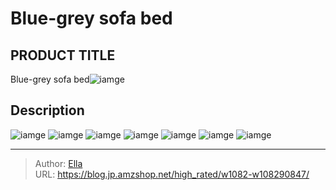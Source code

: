 # Blue-grey sofa bed


## PRODUCT TITLE 

Blue-grey sofa bed![iamge](nan)

## Description











![iamge](nan)
![iamge](nan)
![iamge](nan)
![iamge](nan)
![iamge](nan)
![iamge](nan)
![iamge](nan)


---

> Author: [Ella](https://blog.jp.amzshop.net/)  
> URL: https://blog.jp.amzshop.net/high_rated/w1082-w108290847/  

